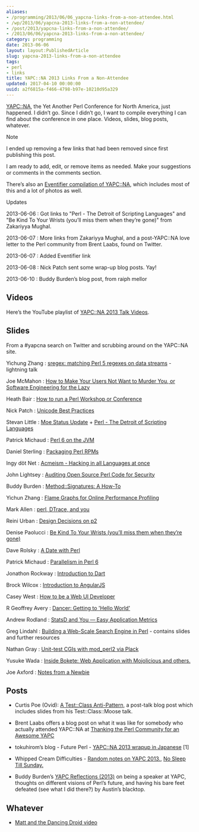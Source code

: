 ```yaml
---
aliases:
- /programming/2013/06/06_yapcna-links-from-a-non-attendee.html
- /wp/2013/06/yapcna-2013-links-from-a-non-attendee/
- /post/2013/yapcna-links-from-a-non-attendee/
- /2013/06/06/yapcna-2013-links-from-a-non-attendee/
category: programming
date: 2013-06-06
layout: layout:PublishedArticle
slug: yapcna-2013-links-from-a-non-attendee
tags:
- perl
- links
title: YAPC::NA 2013 Links From a Non-Attendee
updated: 2017-04-10 00:00:00
uuid: a2f6815a-f466-4798-b97e-10210d95a329
---
```


[YAPC::NA](http://yapcna.org), the Yet Another Perl Conference for North
America, just happened. I didn’t go. Since I didn’t go, I want to
compile everything I can find about the conference in one place. Videos,
slides, blog posts, whatever.

<aside class="admonition note">
<p class="admonition-title">Note</p>


I ended up removing a few links that had been removed since first
publishing this post.

</aside>

I am ready to add, edit, or remove items as needed. Make your
suggestions or comments in the comments section.

There’s also an [Eventifier compilation of
YAPC::NA](http://eventifier.co/event/yapc13/), which includes most of
this and a lot of photos as well.

<aside class="admonition">
<p class="admonition-title">Updates</p>

2013-06-06
: Got links to "Perl - The Detroit of Scripting Languages" and "Be
  Kind To Your Wrists (you’ll miss them when they’re gone)" from
  Zakariyya Mughal.

2013-06-07
: More links from Zakariyya Mughal, and a post-YAPC::NA love letter to
  the Perl community from Brent Laabs, found on Twitter.

2013-06-07
: Added Eventifier link

2013-06-08
: Nick Patch sent some wrap-up blog posts. Yay\!

2013-06-10
: Buddy Burden’s blog post, from raiph mellor

</aside>

## Videos

Here’s the YouTube playlist of [YAPC::NA 2013 Talk
Videos](https://www.youtube.com/playlist?list=PLA9_Hq3zhoFy0zej1j4QZtz5awFKXunZX).

## Slides

From a #yapcna search on Twitter and scrubbing around on the YAPC::NA
site.

Yichung Zhang
: [sregex: matching Perl 5 regexes on data streams](http://agentzh.org/misc/slides/yapc-na-2013-sregex.pdf) -
  lightning talk

Joe McMahon
: [How to Make Your Users Not Want to Murder You, or Software
  Engineering for the Lazy](http://www.slideshare.net/joe_mcmahon/how-to-make-your-users-not-want-to-murder-you-22396291)

Heath Bair
: [How to run a Perl Workshop or
  Conference](https://docs.google.com/presentation/d/1HSnci2xflsStMcktaWKQ_6f5jm3yhl1coUg9tC-8iuQ/edit#slide=id.p)

Nick Patch
: [Unicode Best
  Practices](https://speakerdeck.com/patch/unicode-best-practices-in-perl)

Stevan Little
: [Moe Status
  Update](https://speakerdeck.com/stevan_little/moe-status-update) +
  [Perl - The Detroit of Scripting
  Languages](https://speakerdeck.com/stevan_little/perl-the-detroit-of-scripting-languages)

Patrick Michaud
: [Perl 6 on the
  JVM](http://pmichaud.com/2013/pres/yapcna-perljvm/slides/start.html)

Daniel Sterling
: [Packaging Perl RPMs](https://github.com/eqhmcow/rpm-talk)

Ingy döt Net
: [Acmeism - Hacking in all Languages at
  once](https://github.com/ingydotnet/acmeism-yapcna2013-talk)

John Lightsey
: [Auditing Open Source Perl Code for
  Security](http://nixnuts.net/YAPCNA-2013-Auditing.pdf)

Buddy Burden
: [Method::Signatures: A
  How-To](https://github.com/schwern/method-signatures/blob/master/talks/MShowto.pdf?raw=true)

Yichun Zhang
: [Flame Graphs for Online Performance
  Profiling](http://agentzh.org/misc/slides/yapc-na-2013-flame-graphs.pdf)

Mark Allen
: [perl, DTrace, and
  you](https://speakerdeck.com/mrallen1/perl-dtrace-and-you)

Reini Urban
: [Design Decisions on p2](http://perl11.org/p2/p2-yapcna2013.pdf)

Denise Paolucci
: [Be Kind To Your Wrists (you’ll miss them when they’re
  gone)](http://www.slideshare.net/dreamwidth/be-kind-to-your-hands)

Dave Rolsky
: [A Date with
  Perl](http://www.houseabsolute.com/presentations/github/a-date-with-perl/)

Patrick Michaud
: [Parallelism in
  Perl 6](http://pmichaud.com/2013/pres/yapcna-parall/)

Jonathon Rockway
: [Introduction to
  Dart](https://docs.google.com/presentation/d/1hehfYo29jE7K8oXB2v1nncghLKeiINdKmDW-G1Axlxc/edit#slide=id.p)

Brock Wilcox
: [Introduction to
  AngularJS](http://thelackthereof.org/docs/talks/2013%20YAPC-NA%20AngularJS/)

Casey West
: [How to be a Web UI
  Developer](https://speakerdeck.com/caseywest/how-to-be-a-web-ui-developer)

R Geoffrey Avery
: [Dancer: Getting to 'Hello
  World'](http://platypiventures.com/perl/present/to_hello/yapc_madison/001.html)

Andrew Rodland
: [StatsD and You — Easy Application
  Metrics](http://cleverdomain.org/yapc-statsd/)

Greg Lindahl
: [Building a Web-Scale Search Engine in
  Perl](http://bit.ly/yapcna_blekko_2013) - contains slides and
  further resources

Nathan Gray
: [Unit-test CGIs with mod\_perl2 via
  Plack](https://github.com/kolibrie/test-cgi-with-plack)

Yusuke Wada
: [Inside Bokete: Web Application with Mojolicious and
  others.](http://www.slideshare.net/yusukebe/inside-bokete-web-application-with-mojolicious-and-others)

Joe Axford
: [Notes from a
  Newbie](http://blogs.perl.org/users/j0e/2013/05/notes-from-a-newbie-20-yapcna-2013-austin.html)

## Posts

- Curtis Poe (Ovid): [A Test::Class
  Anti-Pattern](http://blogs.perl.org/users/ovid/2013/06/a-testclass-anti-pattern.html),
  a post-talk blog post which includes slides from his
  Test::Class::Moose talk.

- Brent Laabs offers a blog post on what it was like for somebody who
  actually attended YAPC::NA at [Thanking the Perl Community for an
  Awesome
  YAPC](http://blog.brentlaabs.com/2013/06/thanking-perl-community-for-awesome-yapc.html)

- tokuhirom’s blog - Future Perl - [YAPC::NA 2013 wrapup in
  Japanese](http://blog.64p.org/entry/2013/06/08/124125) \[1\]

- Whipped Cream Difficulties - [Random notes on
  YAPC 2013.](http://www.sportsfirings.com/?p=10106), [No Sleep Till
  Sunday.](http://www.sportsfirings.com/?p=10111)

- Buddy Burden’s [YAPC Reflections
  (2013)](http://blogs.perl.org/users/buddy_burden/2013/06/yapc-reflections-2013.html)
  on being a speaker at YAPC, thoughts on different visions of Perl’s
  future, and having his bare feet defeated (see what I did there?) by
  Austin’s blacktop.

## Whatever

- [Matt and the Dancing Droid video](http://youtu.be/BocdZBqyTqg)